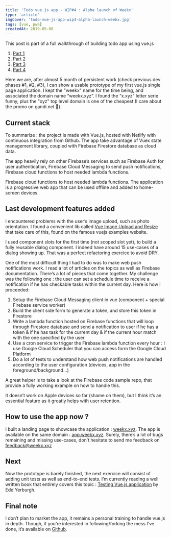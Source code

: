 ```yaml
---
title: 'Todo vue.js app - WIP#4 : Alpha launch of Weekx'
type: 'article'
imgCover: 'todo-vue-js-app-wip4-alpha-launch-weekx.jpg'
tags: [vue, pwa]
createdAt: 2019-05-08
---
```


This post is part of a full walkthrough of building todo app using vue.js
<!--more-->

1. [Part 1](/posts/todo-vue-js-app-wip1-new-project-startup)
1. [Part 2](/posts/todo-vue-js-app-wip2-vuex-modules-firebase)
1. [Part 3](/posts/todo-vue-js-app-wip3-turning-spa-pwa)
1. [Part 4](/posts/todo-vue-js-app-wip4-alpha-launch-weekx)

Here we are, after almost 5 month of persistent work (check previous dev phases #1, #2, #3), I can show a usable prototype of my first vue.js single page application. I kept the "weekx" name for the time being, and associated the domain name “weekx.xyz”. I found the “x.xyz” letter serie funny, plus the "xyz" top level domain is one of the cheapest (I care about the promo on gandi.net 🙂).

## Current stack

To summarize : the project is made with Vue.js, hosted with Netlify with continuous integration from Github. The app take advantage of Vuex state management library, coupled with Firebase Firestore database as cloud data.

The app heavily rely on other Firebase’s services such as Firebase Auth for user authentication, Firebase Cloud Messaging to send push notifications, Firebase cloud functions to host needed lambda functions.

Firebase cloud functions to host needed lambda functions. The application is a progressive web app that can be used offline and added to home-screen devices.

## Last development features added

I encountered problems with the user’s image upload, such as photo orientation. I found a convenient lib called [Vue Image Upload and Resize](https://vuejsexamples.com/a-simple-vue-component-for-client-side-image-upload-with-resizing/) that take care of this, found on the famous vuejs examples website.

I used component slots for the first time (not scoped slot yet), to build a fully reusable dialog component. I indeed have around 15 use-cases of a dialog showing up. That was a perfect refactoring exercice to avoid DRY.

One of the most difficult thing I had to do was to make web push notifications work. I read a lot of articles on the topics as well as Firebase documentation. There’s a lot of pieces that come together. My challenge was the following one : the user can set a schedule time to receive a notification if he has checkable tasks within the current day. Here is how I proceeded:

1. Setup the Firebase Cloud Messaging client in vue (component + special Firebase service worker)
2. Build the client side form to generate a token, and store this token in Firestore
3. Write a lambda function hosted on Firebase functions that will loop through Firestore database and send a notification to user if he has a token & if he has task for the current day & if the current hour match with the one specified by the user
4. Use a cron service to trigger the Firebase lambda function every hour : I use Google Cloud Scheduler that you can access form the Google Cloud Platform
5. Do a lot of tests to understand how web push notifications are handled according to the user configuration (devices, app in the foreground/background…)

A great helper is to take a look at the Firebase code sample repo, that provide a fully working example on how to handle this.

It doesn’t work on Apple devices so far (shame on them), but I think it’s an essential feature as it greatly helps with user retention.

## How to use the app now ?

I built a landing page to showcase the application : [weekx.xyz](https://weekx.xyz). The app is available on the same domain : [app.weekx.xyz](https://app.weekx.xyz). Surely, there’s a lot of bugs remaining and missing use-cases, don’t hesitate to send me feedback on feedback@weekx.xyz

## Next

Now the prototype is barely finished, the next exercice will consist of adding unit tests as well as end-to-end tests. I’m currently reading a well written book that entirely covers this topic : [Testing Vue.js application](https://books.google.fr/books/about/Testing_Vue_js_Applications.html?id=7-FAtAEACAAJ&source=kp_cover&redir_esc=y) by Edd Yerburgh.

## Final note

I don’t plan to market the app, it remains a personal training to handle vue.js in depth. Though, if you’re interested in following/forking the mess I’ve done, it’s available on [Github](https://github.com/lansolo99/weekx).